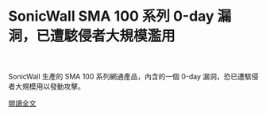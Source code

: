 # SonicWall SMA 100 系列 0-day 漏洞，已遭駭侵者大規模濫用

<!--more-->
<!--43-->
<br><br/>
SonicWall 生產的 SMA 100 系列網通產品，內含的一個 0-day 漏洞，恐已遭駭侵者大規模用以發動攻擊。

[閱讀全文](https://www.twcert.org.tw/tw/cp-104-4377-fb9c8-1.html)
